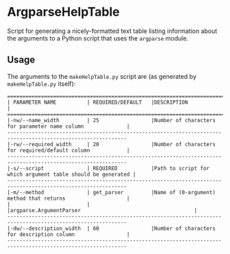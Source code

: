 ArgparseHelpTable
=================

Script for generating a nicely-formatted text table listing information about the arguments to a
Python script that uses the `argparse` module.

Usage
-----------------

The arguments to the `makeHelpTable.py` script are (as generated by `makeHelpTable.py` itself):

    =============================================================================================================
    | PARAMETER NAME          | REQUIRED/DEFAULT   |DESCRIPTION                                                 |
    =============================================================================================================
    |-nw/--name_width         | 25                 |Number of characters for parameter name column              |
    -------------------------------------------------------------------------------------------------------------
    |-rw/--required_width     | 20                 |Number of characters for required/default column            |
    -------------------------------------------------------------------------------------------------------------
    |-s/--script              | REQUIRED           |Path to script for which argument table should be generated |
    -------------------------------------------------------------------------------------------------------------
    |-m/--method              | get_parser         |Name of (0-argument) method that returns                    |
    |                         |                    |argparse.ArgumentParser                                     |
    -------------------------------------------------------------------------------------------------------------
    |-dw/--description_width  | 60                 |Number of characters for description column                 |
    -------------------------------------------------------------------------------------------------------------
